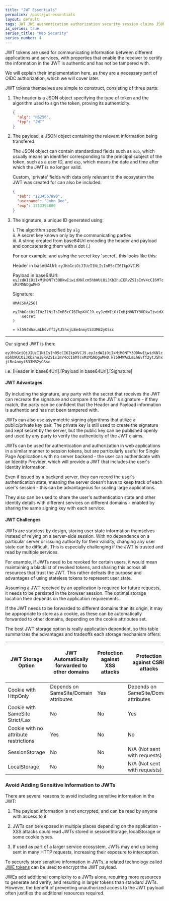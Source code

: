 ```yaml
---
title: "JWT Essentials"
permalink: /post/jwt-essentials
layout: default
tags: JWT JWE authentication authorization security session claims JSON-Web-Token 
is_series: true
series_title: "Web Security"
series_number: 4
---
```


JWT tokens are used for communicating information between different applications and services, with properties that enable the receiver to certify the information in the JWT is authentic and has not be tampered with.

We will explain their implementation here, as they are a necessary part of OIDC authorization, which we will cover later.

JWT tokens themselves are simple to construct, consisting of three parts:

1. The header is a JSON object specifying the type of token and the algorithm used to sign the token, proving its authenticity:

	```json
	{
	  "alg": "HS256",
	  "typ": "JWT"
	}
	```

2. The payload, a JSON object containing the relevant information being transfered. 

	The JSON object can contain standardized fields such as `sub`, which usually means an identifier corresponding to the principal subject of the token, such as a user ID, and `exp`, which means the date and time after which the JWT is no longer valid. 

	Custom, 'private' fields with data only relevant to the ecosystem the JWT was created for can also be included:

	```json
	{
	  "sub": "1234567890",
	  "username": "John Doe",
	  "exp": 1713394800
	}
	```

3. The signature, a unique ID generated using:
	
	i. The algorithm specified by `alg`  
	ii. A secret key known only by the communicating parties  
	iii. A string created from base64Url encoding the header and payload and concatenating them with a dot (.)  
	
	For our example, and using the secret key 'secret', this looks like this:

	Header in base64Url: `eyJhbGciOiJIUzI1NiIsInR5cCI6IkpXVCJ9`

	Payload in base64Url: `eyJzdWIiOiIxMjM0NTY3ODkwIiwidXNlcm5hbWUiOiJKb2huIERvZSIsImV4cCI6MTcxMzM5NDgwMH0`

	Signature: 

	```
	HMACSHA256(
		eyJhbGciOiJIUzI1NiIsInR5cCI6IkpXVCJ9.eyJzdWIiOiIxMjM0NTY3ODkwIiwidXNlcm5hbWUiOiJKb2huIERvZSIsImV4cCI6MTcxMzM5NDgwMH0,
		secret
	) 
	```

	`= kl594WAxLmLh6vff2ytJ5hxjLBe4nmyt533MB2yOSsc`
	
	
***

Our signed JWT is then:

`eyJhbGciOiJIUzI1NiIsInR5cCI6IkpXVCJ9.eyJzdWIiOiIxMjM0NTY3ODkwIiwidXNlcm5hbWUiOiJKb2huIERvZSIsImV4cCI6MTcxMzM5NDgwMH0.kl594WAxLmLh6vff2ytJ5hxjLBe4nmyt533MB2yOSsc`

i.e. [Header in base64Url].[Payload in base64Url].[Signature]

#### JWT Advantages

By including the signature, any party with the secret that receives the JWT can recreate the signature and compare it to the JWT's signature - if they match, the party can be confident that the Header and Payload information is authentic and has not been tampered with.

JWTs can also use asymmetric signing algorithms that utilize a public/private key pair. The private key is still used to create the signature and kept secret by the server, but the public key can be published openly and used by any party to verify the authenticity of the JWT claims.


JWTs can be used for authentication and authorization in web applications in a similar manner to session tokens, but are particularly useful for Single Page Applications with no server backend -
the user can authenticate with an Identity Provider, which will provide a JWT that includes the user's identity information.

Even if issued by a backend server, they can record the user's authentication state, meaning the server doesn't have to keep track of each user's session - this can be advantageous for scaling large applications.

They also can be used to share the user's authentication state and other identity details with different services on different domains - enabled by sharing the same signing key with each service.

#### JWT Challenges

JWTs are stateless by design, storing user state information themselves instead of relying on a server-side session. With no dependence on a particular server or issuing authority for their validity, changing any user state can be difficult. This is especially challenging if the JWT is trusted and read by multiple services. 

For example, if JWTs need to be revoked for certain users, it would mean maintaining a blacklist of revoked tokens, and sharing this across all resources that trust the JWT. This rather defeats the purpose and advantages of using stateless tokens to represent user state.

Assuming a JWT received by an application is required for future requests, it needs to be persisted in the browser session. The optimal storage location then depends on the application requirements. 

If the JWT needs to be forwarded to different domains than its origin, it may be appropriate to store as a cookie, as these can be automatically forwarded to other domains, depending on the cookie attributes set.

The best JWT storage option is really application dependent, so this table summarizes the advantages and tradeoffs each storage mechanism offers:

| JWT Storage Option                     | JWT Automatically forwarded to other domains | Protection against XSS attacks | Protection against CSRF attacks | JWT Content can be read by app | JWT Can be forwarded to any domain using JS | Persists across different Browser Sessions |
| -------------------------------------- | ---------------------------------------- | ------------------------------ | ------------------------------- | ------------------------------ | ------------------------------------------- | ------------------------------------------- |
| Cookie with HttpOnly                  | Depends on SameSite/Domain attributes  | Yes                            | Depends on SameSite/Domain attributes  | No                             | No                                          | Depends if MaxAge/Expires set              |
| Cookie with SameSite Strict/Lax       | No                                       | No                             | Yes                             | Yes                            | Yes                                         | Depends if MaxAge/Expires set              |
| Cookie with no attribute restrictions | Yes                                      | No                             | No                              | Yes                            | Yes                                         | Depends if MaxAge/Expires set              |
| SessionStorage                         | No                                       | No                             | N/A (Not sent with requests)    | Yes                            | Yes                                         | No                                          |
| LocalStorage                           | No                                       | No                             | N/A (Not sent with requests)    | Yes                            | Yes                                         | Yes                                         |


### Avoid Adding Sensitive Information to JWTs

There are several reasons to avoid including sensitive information in the JWT:

1. The payload information is not encrypted, and can be read by anyone with access to it

2. JWTs can be exposed in multiple places depending on the application - XSS attacks could read JWTs stored in sessionStorage, localStorage or some cookie types.

3. If used as part of a larger service ecosystem, JWTs may end up being sent in many HTTP requests, increasing their exposure to interception.

To securely store sensitive information in JWTs, a related technology called [JWE tokens](https://datatracker.ietf.org/doc/html/rfc7516) can be used to encrypt the JWT payload. 

JWEs add additional complexity to a JWTs alone, requiring more resources to generate and verify, and resulting in larger tokens than standard JWTs. However, the benefit of preventing unauthorized access to the JWT payload often justifies the additional resources required. 

